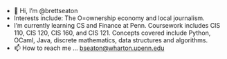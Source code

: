 - 👋 Hi, I’m @brettseaton
- Interests include: The O=ownership economy and local journalism.
- I’m currently learning CS and Finance at Penn. Coursework includes CIS 110, CIS 120, CIS 160, and CIS 121. Concepts covered include Python, OCaml, Java, discrete mathematics, data structures and algorithms.
- 📫 How to reach me ... bseaton@wharton.upenn.edu

<!---
brettseaton/brettseaton is a ✨ special ✨ repository because its `README.md` (this file) appears on your GitHub profile.
You can click the Preview link to take a look at your changes.
--->
